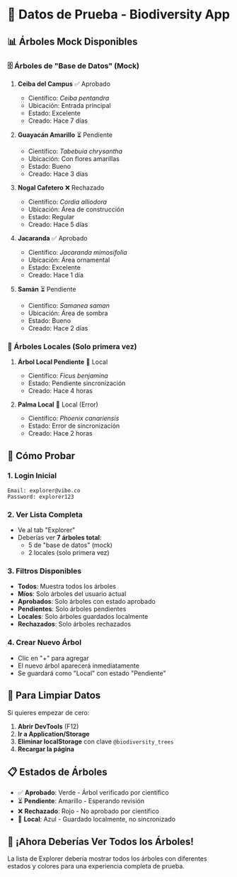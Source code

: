 # 🌳 Datos de Prueba - Biodiversity App

## 📊 Árboles Mock Disponibles

### 🗄️ Árboles de "Base de Datos" (Mock)

1. **Ceiba del Campus** ✅ Aprobado
   - Científico: *Ceiba pentandra*
   - Ubicación: Entrada principal
   - Estado: Excelente
   - Creado: Hace 7 días

2. **Guayacán Amarillo** ⏳ Pendiente
   - Científico: *Tabebuia chrysantha*
   - Ubicación: Con flores amarillas
   - Estado: Bueno
   - Creado: Hace 3 días

3. **Nogal Cafetero** ❌ Rechazado
   - Científico: *Cordia alliodora*
   - Ubicación: Área de construcción
   - Estado: Regular
   - Creado: Hace 5 días

4. **Jacaranda** ✅ Aprobado
   - Científico: *Jacaranda mimosifolia*
   - Ubicación: Área ornamental
   - Estado: Excelente
   - Creado: Hace 1 día

5. **Samán** ⏳ Pendiente
   - Científico: *Samanea saman*
   - Ubicación: Área de sombra
   - Estado: Bueno
   - Creado: Hace 2 días

### 📱 Árboles Locales (Solo primera vez)

1. **Árbol Local Pendiente** 📱 Local
   - Científico: *Ficus benjamina*
   - Estado: Pendiente sincronización
   - Creado: Hace 4 horas

2. **Palma Local** 📱 Local (Error)
   - Científico: *Phoenix canariensis*
   - Estado: Error de sincronización
   - Creado: Hace 2 horas

## 🎯 Cómo Probar

### 1. Login Inicial
```
Email: explorer@vibo.co
Password: explorer123
```

### 2. Ver Lista Completa
- Ve al tab "Explorer"
- Deberías ver **7 árboles total**:
  - 5 de "base de datos" (mock)
  - 2 locales (solo primera vez)

### 3. Filtros Disponibles
- **Todos**: Muestra todos los árboles
- **Míos**: Solo árboles del usuario actual
- **Aprobados**: Solo árboles con estado aprobado
- **Pendientes**: Solo árboles pendientes
- **Locales**: Solo árboles guardados localmente
- **Rechazados**: Solo árboles rechazados

### 4. Crear Nuevo Árbol
- Clic en "+" para agregar
- El nuevo árbol aparecerá inmediatamente
- Se guardará como "Local" con estado "Pendiente"

## 🔧 Para Limpiar Datos

Si quieres empezar de cero:

1. **Abrir DevTools** (F12)
2. **Ir a Application/Storage**
3. **Eliminar localStorage** con clave `@biodiversity_trees`
4. **Recargar la página**

## 📋 Estados de Árboles

- ✅ **Aprobado**: Verde - Árbol verificado por científico
- ⏳ **Pendiente**: Amarillo - Esperando revisión
- ❌ **Rechazado**: Rojo - No aprobado por científico
- 📱 **Local**: Azul - Guardado localmente, no sincronizado

## 🎉 ¡Ahora Deberías Ver Todos los Árboles!

La lista de Explorer debería mostrar todos los árboles con diferentes estados y colores para una experiencia completa de prueba.
